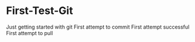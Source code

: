 # First-Test-Git
Just getting started with git
 First attempt to commit
 First attempt successful
 First attempt to pull

